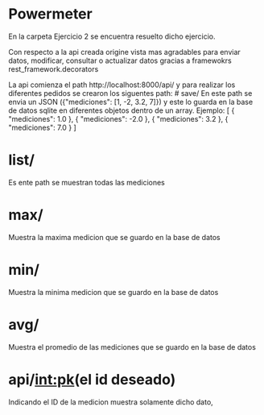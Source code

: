 # Powermeter

En la carpeta Ejercicio 2 se encuentra resuelto dicho ejercicio.

Con respecto a la api creada origine vista mas agradables 
para enviar datos, modificar, consultar o actualizar datos gracias a framewokrs rest_framework.decorators

La api comienza el path http://localhost:8000/api/ y para realizar los diferentes pedidos se crearon los siguentes path:
    # save/
    En este path se envia un JSON ({"mediciones": [1, -2, 3.2, 7]}) y este lo guarda en la base de datos sqlite en diferentes objetos dentro de un array.
    Ejemplo:
        [
        {
            "mediciones": 1.0
        },
        {
            "mediciones": -2.0
        },
        {
            "mediciones": 3.2
        },
        {
            "mediciones": 7.0
        }
        ]
# list/
Es ente path se muestran todas las mediciones
# max/
Muestra la maxima medicion que se guardo en la base de datos
# min/
Muestra la minima medicion que se guardo en la base de datos
# avg/
Muestra el promedio de las mediciones que se guardo en la base de datos
# api/<int:pk>(el id deseado)
Indicando el ID de la medicion muestra solamente dicho dato,

